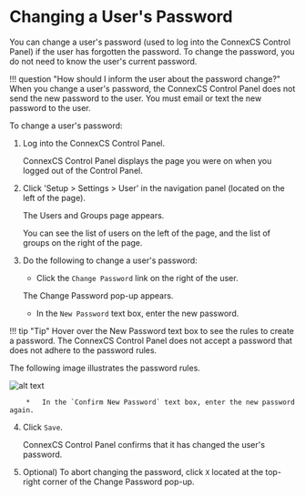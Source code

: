 # Changing a User's Password

You can change a user's password (used to log into the ConnexCS Control Panel) if the user has forgotten the password. To change the password, you do not need to know the user's current password.

!!! question "How should I inform the user about the password change?" 
    When you change a user's password, the ConnexCS Control Panel does not send the new password to the user. You must email or text the new password to the user.

To change a user's password:

1.  Log into the ConnexCS Control Panel.
    
    ConnexCS Control Panel displays the page you were on when you logged out of the Control Panel.
    
2.  Click 'Setup > Settings > User' in the navigation panel (located on the left of the page).
    
    The Users and Groups page appears.
    
    You can see the list of users on the left of the page, and the list of groups on the right of the page. 
    
3.  Do the following to change a user's password:

      * Click the `Change Password` link on the right of the user.
      
      The Change Password pop-up appears.
      
      * In the `New Password` text box, enter the new password.
      
!!! tip "Tip" 
    Hover over the New Password text box to see the rules to create a password. The ConnexCS Control Panel does not accept a password that does not adhere to the password rules.
    
   The following image illustrates the password rules. 
    
   ![alt text][password-rules]
    
        *   In the `Confirm New Password` text box, enter the new password again.
      
4.  Click `Save`.
    
    ConnexCS Control Panel confirms that it has changed the user's password.
    
5.  Optional) To abort changing the password, click `X` located at the top-right corner of the Change Password pop-up.

[password-rules]: /setup/img/password-rules.png "password-rules"
